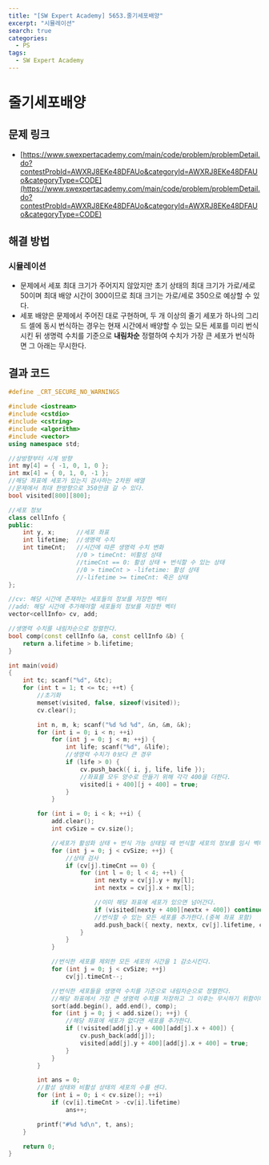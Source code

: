 ```yaml
---
title: "[SW Expert Academy] 5653.줄기세포배양"
excerpt: "시뮬레이션"
search: true
categories:
  - PS
tags:
  - SW Expert Academy
---
```


# 줄기세포배양

## 문제 링크
- [https://www.swexpertacademy.com/main/code/problem/problemDetail.do?contestProbId=AWXRJ8EKe48DFAUo&categoryId=AWXRJ8EKe48DFAUo&categoryType=CODE](https://www.swexpertacademy.com/main/code/problem/problemDetail.do?contestProbId=AWXRJ8EKe48DFAUo&categoryId=AWXRJ8EKe48DFAUo&categoryType=CODE)

## 해결 방법
### 시뮬레이션
- 문제에서 세포 최대 크기가 주어지지 않았지만 초기 상태의 최대 크기가 가로/세로 50이며 최대 배양 시간이 300이므로 최대 크기는 가로/세로 350으로 예상할 수 있다.
- 세포 배양은 문제에서 주어진 대로 구현하며, 두 개 이상의 줄기 세포가 하나의 그리드 셀에 동시 번식하는 경우는 현재 시간에서 배양할 수 있는 모든 세포를 미리 번식시킨 뒤 생명력 수치를 기준으로 **내림차순** 정렬하여 수치가 가장 큰 세포가 번식하면 그 아래는 무시한다.

## 결과 코드

```cpp
#define _CRT_SECURE_NO_WARNINGS

#include <iostream>
#include <cstdio>
#include <cstring>
#include <algorithm>
#include <vector>
using namespace std;

//상방향부터 시계 방향
int my[4] = { -1, 0, 1, 0 };
int mx[4] = { 0, 1, 0, -1 };
//해당 좌표에 세포가 있는지 검사하는 2차원 배열
//문제에서 최대 한방향으로 350만큼 갈 수 있다.
bool visited[800][800];

//세포 정보
class cellInfo {
public:
	int y, x;      //세포 좌표
	int lifetime;  //생명력 수치
	int timeCnt;   //시간에 따른 생명력 수치 변화
	               //0 > timeCnt: 비활성 상태
	               //timeCnt == 0: 활성 상태 + 번식할 수 있는 상태
                   //0 > timeCnt > -lifetime: 활성 상태
	               //-lifetime >= timeCnt: 죽은 상태
};

//cv: 해당 시간에 존재하는 세포들의 정보를 저장한 벡터
//add: 해당 시간에 추가해야할 세포들의 정보를 저장한 벡터
vector<cellInfo> cv, add;

//생명력 수치를 내림차순으로 정렬한다.
bool comp(const cellInfo &a, const cellInfo &b) {
	return a.lifetime > b.lifetime;
}

int main(void)
{
	int tc; scanf("%d", &tc);
	for (int t = 1; t <= tc; ++t) {
		//초기화
		memset(visited, false, sizeof(visited));
		cv.clear();

		int n, m, k; scanf("%d %d %d", &n, &m, &k);
		for (int i = 0; i < n; ++i)
			for (int j = 0; j < m; ++j) {
				int life; scanf("%d", &life);
				//생명력 수치가 0보다 큰 경우
				if (life > 0) {
					cv.push_back({ i, j, life, life });
					//좌표를 모두 양수로 만들기 위해 각각 400을 더한다.
					visited[i + 400][j + 400] = true;
				}
			}

		for (int i = 0; i < k; ++i) {
			add.clear();
			int cvSize = cv.size();

			//세포가 활성화 상태 + 번식 가능 상태일 때 번식할 세포의 정보를 임시 벡터에 저장한다.
			for (int j = 0; j < cvSize; ++j) {
				//상태 검사
				if (cv[j].timeCnt == 0) {
					for (int l = 0; l < 4; ++l) {
						int nexty = cv[j].y + my[l];
						int nextx = cv[j].x + mx[l];

						//이미 해당 좌표에 세포가 있으면 넘어간다.
						if (visited[nexty + 400][nextx + 400]) continue;
						//번식할 수 있는 모든 세포를 추가한다.(중복 좌표 포함)
						add.push_back({ nexty, nextx, cv[j].lifetime, cv[j].lifetime });
					}
				}
			}

			//번식한 세포를 제외한 모든 세포의 시간을 1 감소시킨다.
			for (int j = 0; j < cvSize; ++j)
				cv[j].timeCnt--;

			//번식한 세포들을 생명력 수치를 기준으로 내림차순으로 정렬한다.
			//해당 좌표에서 가장 큰 생명력 수치를 저장하고 그 이후는 무시하기 위함이다.
			sort(add.begin(), add.end(), comp);
			for (int j = 0; j < add.size(); ++j) {
				//해당 좌표에 세포가 없다면 세포를 추가한다.
				if (!visited[add[j].y + 400][add[j].x + 400]) {
					cv.push_back(add[j]);
					visited[add[j].y + 400][add[j].x + 400] = true;
				}
			}
		}

		int ans = 0;
		//활성 상태와 비활성 상태의 세포의 수를 센다.
		for (int i = 0; i < cv.size(); ++i)
			if (cv[i].timeCnt > -cv[i].lifetime)
				ans++;

		printf("#%d %d\n", t, ans);
	}

	return 0;
}
```
